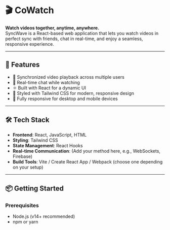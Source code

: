 # 🎬 CoWatch

**Watch videos together, anytime, anywhere.**  
SyncWave is a React-based web application that lets you watch videos in perfect sync with friends, chat in real-time, and enjoy a seamless, responsive experience.

---

## 🚀 Features

- 🔄 Synchronized video playback across multiple users  
- 💬 Real-time chat while watching  
- ⚛️ Built with React for a dynamic UI  
- 🎨 Styled with Tailwind CSS for modern, responsive design  
- 📱 Fully responsive for desktop and mobile devices  

---

## 🛠️ Tech Stack

- **Frontend**: React, JavaScript, HTML  
- **Styling**: Tailwind CSS  
- **State Management**: React Hooks  
- **Real-time Communication**: (Add your method here, e.g., WebSockets, Firebase)  
- **Build Tools**: Vite / Create React App / Webpack (choose one depending on your setup)  

---

## 📦 Getting Started

### Prerequisites

- Node.js (v14+ recommended)  
- npm or yarn  



